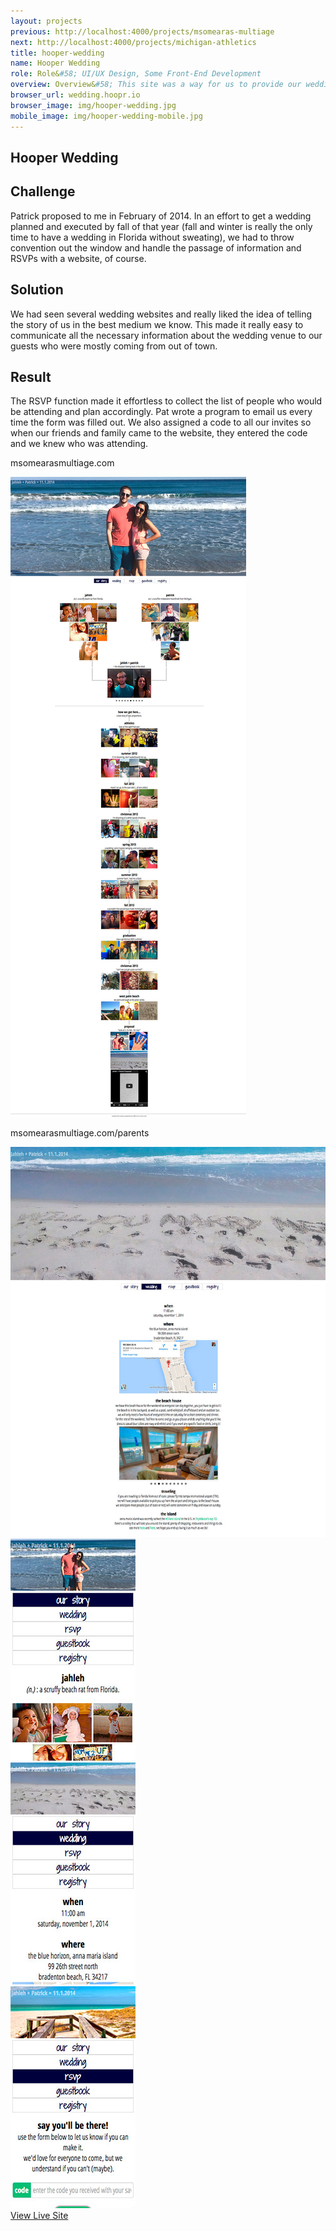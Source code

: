 ```yaml
---
layout: projects
previous: http://localhost:4000/projects/msomearas-multiage
next: http://localhost:4000/projects/michigan-athletics
title: hooper-wedding
name: Hooper Wedding
role: Role&#58; UI/UX Design, Some Front-End Development
overview: Overview&#58; This site was a way for us to provide our wedding guests with necessary information about our beach house wedding and also RSVP!
browser_url: wedding.hoopr.io
browser_image: img/hooper-wedding.jpg
mobile_image: img/hooper-wedding-mobile.jpg
---
```


<section class="project-page section grid-container">
 <div class="section-header grid-100"><h1>Hooper Wedding</h1></div>

 <div class="omeara-project project-data">
  <div class="case-study challenge grid-33 tablet-grid-33 center-align">
      <h2>Challenge</h2>
      <p>Patrick proposed to me in February of 2014. In an effort to get a wedding planned and executed by fall of that year (fall and winter is really the only time to have a wedding in Florida without sweating), we had to throw convention out the window and handle the passage of information and RSVPs with a website, of course.</p>
    </div>
    <div class="case-study solution grid-33 tablet-grid-33 center-align">
      <h2>Solution</h2>
      <p>We had seen several wedding websites and really liked the idea of telling the story of us in the best medium we know. This made it really easy to communicate all the necessary information about the wedding venue to our guests who were mostly coming from out of town.</p>
    </div>
    <div class="case-study result grid-33 tablet-grid-33 center-align">
      <h2>Result</h2>
      <p>The RSVP function made it effortless to collect the list of people who would be attending and plan accordingly. Pat wrote a program to email us every time the form was filled out. We also assigned a code to all our invites so when our friends and family came to the website, they entered the code and we knew who was attending. </p>
    </div>
   <div class="project-example grid-100 center-align">
    <div class="browser browser-window">
      <span class="browser-buttons"></span><span class="browser-buttons"></span ><span class="browser-buttons"></span>
        <div class="browser-top"><p>msomearasmultiage.com</p></div>
        <div class="window-screen scroll"><img src="/img/wedding-example.jpg"></div>
        </div>
   </div>
  </div>
 
 <div class="project-example project-data">
   <div class="project-example grid-100 center-align">
    <div class="browser browser-window">
      <span class="browser-buttons"></span><span class="browser-buttons"></span ><span class="browser-buttons"></span>
        <div class="browser-top"><p>msomearasmultiage.com/parents</p></div>
        <div class="window-screen scroll"><img src="/img/wedding-example2.jpg"></div>
        </div>
   </div>
  </div>
 
  <div class="center-align mobile-project-example-wrap grid-100 mobile-grid-100">
   <div class="mobile-project-example mobile-grid-33 tablet-grid-33">
     <div class="mobile-project iphone-5s">
            <div class="top-phone"></div>
            <div class="screen"><img src="/img/wedding-mobile-example1.jpg"></div>
            <div class="bottom-phone"></div>
   </div>
   </div>
   <div class="mobile-project-example mobile-grid-33 tablet-grid-33">
     <div class="mobile-project iphone-5s">
            <div class="top-phone"></div>
            <div class="screen"><img src="/img/wedding-mobile-example2.jpg"></div>
            <div class="bottom-phone"></div>
          </div>
   </div>
     <div class="mobile-project-example mobile-grid-33 tablet-grid-33">
     <div class="mobile-project iphone-5s">
            <div class="top-phone"></div>
            <div class="screen"><img src="/img/wedding-mobile-example3.jpg"></div>
            <div class="bottom-phone"></div>
          </div>
   </div>
   </div>
 
 <div class="wrap-button center-align">
     <a class="button live-site" href="http://msomearasmultiage.com/" target="_blank">View Live Site</a>
</div>
</section>